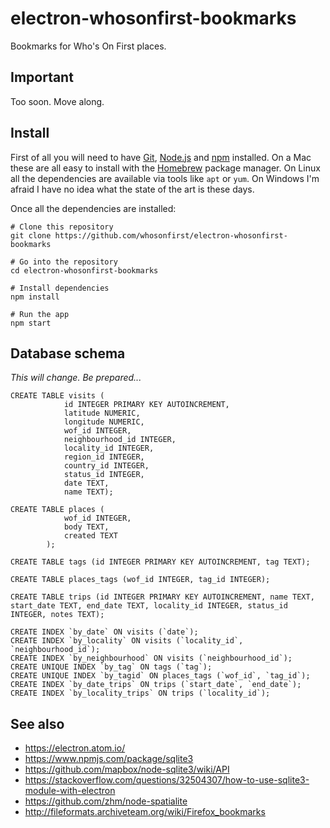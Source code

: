 # electron-whosonfirst-bookmarks

Bookmarks for Who's On First places.

## Important

Too soon. Move along.

## Install

First of all you will need to have [Git](https://git-scm.com/), [Node.js](https://nodejs.org/) and [npm](https://www.npmjs.com/) installed. On a Mac these are all easy to install with the [Homebrew](https://brew.sh/) package manager. On Linux all the dependencies are available via tools like `apt` or `yum`. On Windows I'm afraid I have no idea what the state of the art is these days.

Once all the dependencies are installed:

```
# Clone this repository
git clone https://github.com/whosonfirst/electron-whosonfirst-bookmarks

# Go into the repository
cd electron-whosonfirst-bookmarks

# Install dependencies
npm install

# Run the app
npm start
```

## Database schema

_This will change. Be prepared..._

```
CREATE TABLE visits (
			id INTEGER PRIMARY KEY AUTOINCREMENT,
			latitude NUMERIC,
			longitude NUMERIC,
			wof_id INTEGER,
			neighbourhood_id INTEGER,
			locality_id INTEGER,
			region_id INTEGER,
			country_id INTEGER,
			status_id INTEGER,
			date TEXT,
			name TEXT);

CREATE TABLE places (
			wof_id INTEGER,
			body TEXT,
			created TEXT
		);

CREATE TABLE tags (id INTEGER PRIMARY KEY AUTOINCREMENT, tag TEXT);

CREATE TABLE places_tags (wof_id INTEGER, tag_id INTEGER);

CREATE TABLE trips (id INTEGER PRIMARY KEY AUTOINCREMENT, name TEXT, start_date TEXT, end_date TEXT, locality_id INTEGER, status_id INTEGER, notes TEXT);

CREATE INDEX `by_date` ON visits (`date`);
CREATE INDEX `by_locality` ON visits (`locality_id`, `neighbourhood_id`);
CREATE INDEX `by_neighbourhood` ON visits (`neighbourhood_id`);
CREATE UNIQUE INDEX `by_tag` ON tags (`tag`);
CREATE UNIQUE INDEX `by_tagid` ON places_tags (`wof_id`, `tag_id`);
CREATE INDEX `by_date_trips` ON trips (`start_date`, `end_date`);
CREATE INDEX `by_locality_trips` ON trips (`locality_id`);
```

## See also

* https://electron.atom.io/
* https://www.npmjs.com/package/sqlite3
* https://github.com/mapbox/node-sqlite3/wiki/API
* https://stackoverflow.com/questions/32504307/how-to-use-sqlite3-module-with-electron
* https://github.com/zhm/node-spatialite
* http://fileformats.archiveteam.org/wiki/Firefox_bookmarks
